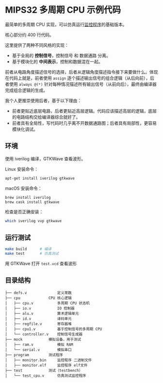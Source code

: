 # MIPS32 多周期 CPU 示例代码

最简单的多周期 CPU 实现，可以仿真运行[监控程序](https://github.com/z4yx/supervisor-mips32)的基础版本。

核心部分约 400 行代码。

这里提供了两种不同风格的实现：

* 基于全局的 **控制信号**，控制信号 和 数据通路 分离。
* 基于模块化的 **中间表示**，控制和数据混在一起。

前者从电路角度描述信号的选择，后者从逻辑角度描述指令接下来要做什么。体现在代码上就是，前者使用 `assign` 逐个描述输出信号的组合逻辑（从后向前），后者使用 `always @(*)` 针对每种情况描述所有输出信号（从前向后），最终由编译器完成组合逻辑的生成。

我个人更推崇使用后者，基于以下理由：

* 前者更贴近底层电路，后者更贴近高层逻辑。代码应该描述高层的逻辑，底层的电路结构交给编译器综合就好了。
* 前者具有全局性，写代码时几乎离不开数据通路图；后者具有局部性，更容易模块化调试。

## 环境

使用 iverilog 编译，GTKWave 查看波形。

Linux 安装命令：

```sh
apt-get install iverilog gtkwave
```

macOS 安装命令：

```sh
brew install iverilog
brew cask install gtkwave
```

检查是否正确安装：

```sh
which iverilog vvp gtkwave
```

## 运行测试

```sh
make build      # 编译
make test       # 仿真测试
```

用 GTKWave 打开 `test.vcd` 查看波形

## 目录结构

```
├── defs.v              定义常数
├── cpu             CPU 核心逻辑
│   ├── cpu.v           多周期 CPU 状态机
│   ├── io.v            IO 控制器
│   ├── alu.v           算术逻辑单元
│   ├── id.v            译码单元
│   ├── regfile.v       寄存器堆
│   ├── cpu1.v          基于控制信号的多周期 CPU
│   └── controller.v    控制信号生成器
├── mock            模拟设备，用于测试
│   ├── ram.v           模拟 RAM
│   └── serial.v        模拟串口
├── program         测试程序
│   ├── monitor.bin     监控程序 二进制文件
│   ├── monitor.elf     监控程序 elf文件
├── test            测试（testbench）
│   └── test_cpu.v      仿真测试监控程序
```
